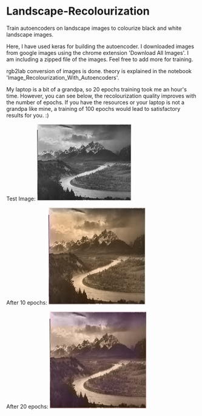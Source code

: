 # Landscape-Recolourization
Train autoencoders on landscape images to colourize black and white landscape images.

Here, I have used keras for building the autoencoder.
I downloaded images from google images using the chrome extension 'Download All Images'. I am including a zipped file of the images. Feel free to add more for training.

rgb2lab conversion of images is done. theory is explained in the notebook 'Image_Recolourization_With_Autoencoders'.


My laptop is a bit of a grandpa, so 20 epochs training took me an hour's time. However, you can see below, the recolourization quality improves with the number of epochs.
If you have the resources or your laptop is not a grandpa like mine, a training of 100 epochs would lead to satisfactory results for you. :) 


Test Image:
![initial test image](https://github.com/vidyawantstobattle/Landscape-Recolourization/blob/main/test/test_image.jpeg)



After 10 epochs:
![after 10 epochs](https://github.com/vidyawantstobattle/Landscape-Recolourization/blob/main/results/result(10%20epochs).png)



After 20 epochs:
![after 20 epochs](https://github.com/vidyawantstobattle/Landscape-Recolourization/blob/main/results/result(20%20epochs).png)


